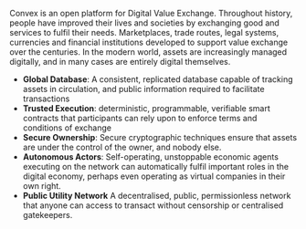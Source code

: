 



Convex is an open platform for Digital Value Exchange. Throughout history, people have improved their lives and societies by exchanging good and services to fulfil their needs. Marketplaces, trade routes, legal systems, currencies and financial institutions developed to support value exchange over the centuries. In the modern world, assets are increasingly managed digitally, and in many cases are entirely digital themselves. 

* **Global Database**: A consistent, replicated database capable of tracking assets in circulation, and public information required to facilitate transactions
* **Trusted Execution**: deterministic, programmable, verifiable smart contracts that participants can rely upon to enforce terms and conditions of exchange
* **Secure Ownership**: Secure cryptographic techniques ensure that assets are under the control of the owner, and nobody else.
* **Autonomous Actors**: Self-operating, unstoppable economic agents executing on the network can automatically fulfil important roles in the digital economy, perhaps even operating as virtual companies in their own right.
* **Public Utility Network** A decentralised, public, permissionless network that anyone can access to transact without censorship or centralised gatekeepers.
